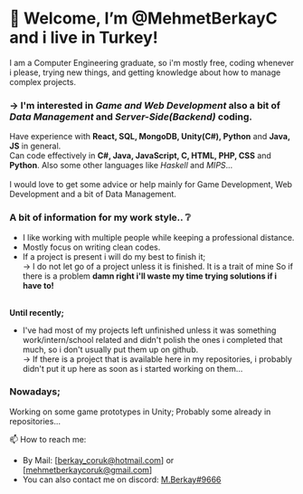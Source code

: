 # 👋 Welcome, I’m @MehmetBerkayC and i live in Turkey!
   I am a Computer Engineering graduate, so i'm mostly free, coding whenever i please, trying new things, and getting knowledge about how to manage complex projects.
   
  ### -> I'm interested in *Game and Web Development* also a bit of *Data Management* and *Server-Side(Backend)* coding.
  Have experience with **React, SQL, MongoDB, Unity(C#), Python** and **Java, JS** in general.
  <br>Can code effectively in **C#, Java, JavaScript, C, HTML, PHP, CSS** and **Python**. Also some other languages like *Haskell* and *MIPS*... 
  <br><br>I would love to get some advice or help mainly for Game Development, Web Development and a bit of Data Management.
  
  ### A bit of information for my work style.. ❔
  - I like working with multiple people while keeping a professional distance. 
  - Mostly focus on writing clean codes.
  - If a project is present i will do my best to finish it;
  <br> -> I do not let go of a project unless it is finished. It is a trait of mine So if there is a problem **damn right i'll waste my time trying solutions if i have to!** 
  
  <br>**Until recently;**
  - I've had most of my projects left unfinished unless it was something work/intern/school related and didn't polish the ones i completed that much, so i don't usually put them up on github. 
  <br> -> If there is a project that is available here in my repositories, i probably didn't put it up here as soon as i started working on them...<br>
  
  ### Nowadays;
  Working on some game prototypes in Unity; Probably some already in repositories...
  
  
📫 How to reach me:
- By Mail: [berkay_coruk@hotmail.com] or [mehmetberkaycoruk@gmail.com]
- You can also contact me on discord: [M.Berkay#9666](discordapp.com/users/M.Berkay#9666)

<!---
MehmetBerkayC/MehmetBerkayC is a ✨ special ✨ repository because its `README.md` (this file) appears on your GitHub profile.
You can click the Preview link to take a look at your changes.
--->

